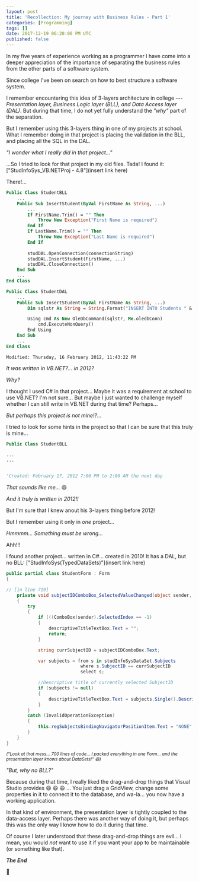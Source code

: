 ```yaml
---
layout: post
title: 'Recollection: My journey with Business Rules - Part 1'
categories: [Programming]
tags: []
date: 2017-12-19 06:20:00 PM UTC
published: false
---
```


<!-- December 20, 2017 2:20:00 AM Philippine Time -->

In my five years of experience working as a programmer I have come into a deeper appreciation of the importance of separating the business rules from the other parts of a software system.

Since college I've been on search on how to best structure a software system.

I remember encountering this idea of 3-layers architecture in college --- _Presentation layer, Business Logic layer (BLL), and Data Access layer (DAL)_. But during that time, I do not yet fully understand the _"why"_ part of the separation.

<!--more-->


But I remember using this 3-layers thing in one of my projects at school. What I remember doing in that project is placing the validation in the BLL, and placing all the SQL in the DAL.

_"I wonder what I really did in that project..."_

...So I tried to look for that project in my old files. Tada! I found it: ["StudInfoSys_VB.NETProj - 4.8"](insert link here)

There!... 

``` vb
Public Class StudentBLL
    ...
    Public Sub InsertStudent(ByVal FirstName As String, ...)
        ...
        If FirstName.Trim() = "" Then
            Throw New Exception("First Name is required")
        End If
        If LastName.Trim() = "" Then
            Throw New Exception("Last Name is required")
        End If
        
        studDAL.OpenConnection(connectionString)
        studDAL.InsertStudent(FirstName, ...)
        studDAL.CloseConnection()
    End Sub
    ...
End Class
```

``` vb 
Public Class StudentDAL
    ...
    Public Sub InsertStudent(ByVal FirstName As String, ...)
        Dim sqlstr As String = String.Format("INSERT INTO Students " & ...

        Using cmd As New OleDbCommand(sqlstr, Me.oledbConn)
            cmd.ExecuteNonQuery()
        End Using
    End Sub
    ...
End Class
```

`Modified: Thursday, ‎16 ‎February ‎2012, ‏‎11:43:22 PM`

_It was written in VB.NET?... in 2012?_

_Why?_

I thought I used C# in that project... Maybe it was a requirement at school to use VB.NET? I'm not sure... But maybe I just wanted to challenge myself whether I can still write in VB.NET during that time? Perhaps...

_But perhaps this project is not mine!?..._

I tried to look for some hints in the project so that I can be sure that this truly is mine...

``` vb
Public Class StudentBLL

...
...


'Created: February 17, 2012 7:00 PM to 2:00 AM the next day
```

_That sounds like me..._  :smile:

_And it truly is written in 2012!!_

But I'm sure that I knew anout his 3-layers thing before 2012! 

But I remember using it only in _one_ project...

_Hmmmm... Something must be wrong..._

Ahh!!!

I found another project... written in C#... created in 2010! It has a DAL, but no BLL: ["StudInfoSys(TypedDataSets)"](insert link here)


``` csharp
public partial class StudentForm : Form
{

// [in line 719]
    private void subjectIDComboBox_SelectedValueChanged(object sender, EventArgs e)
    {
        try
        {
            if (((ComboBox)sender).SelectedIndex == -1)
            {
                descriptiveTitleTextBox.Text = "";
                return;
            }

            string currSubjectID = subjectIDComboBox.Text;

            var subjects = from s in studInfoSysDataSet.Subjects
                            where s.SubjectID == currSubjectID
                            select s;

            //Descriptive title of currently selected SubjectID
            if (subjects != null)
            {
                descriptiveTitleTextBox.Text = subjects.Single().DescriptiveTitle;
            }
        }
        catch (InvalidOperationException)
        {
            this.regSubjectsBindingNavigatorPositionItem.Text = "NONE";
        }
    }
}
```

<small>_("Look at that mess... 700 lines of code... I packed everything in one Form... and the presentation layer knows about DataSets!" :laughing:)_</small>


_"But, why no BLL?"_

Because during that time, I really liked the drag-and-drop things that Visual Studio provides :laughing: :laughing: :laughing: ... You just drag a GridView, change some properties in it to connect it to the database, and wa-la... you now have a working application.

In that kind of environment, the presentation layer is tightly coupled to the data-access layer. Perhaps there was another way of doing it, but perhaps this was the only way I know how to do it during that time.

Of course I later understood that these drag-and-drop things are evil... I mean, you would _not_ want to use it if you want your app to be maintainable (or something like that).

**_The End_**

:bow:

